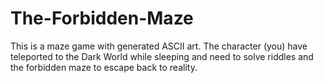 # The-Forbidden-Maze
This is a maze game with generated ASCII art. The character (you) have teleported to the Dark World while sleeping and need to solve riddles and the forbidden maze to escape back to reality.
